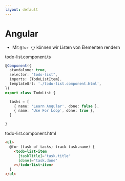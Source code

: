```yaml
---
layout: default
---
```


# Angular <SubHeading text="Loops mit @for"/>

<div class="grid grid-cols-12 gap-6">
<div class="col-span-12">

- Mit `@for {}` können wir Listen von Elementen rendern

</div>

<div class="col-span-6">

<Filename>todo-list.component.ts</Filename>

<!-- prettier-ignore-start -->

```ts
@Component({
  standalone: true,
  selector: "todo-list",
  imports: [TodoListItem],
  templateUrl: './todo-list.component.html',
})
export class TodoList {

  tasks = [
    { name: 'Learn Angular', done: false },
    { name: 'Use For Loop', done: true },
  ]

}
```

<!-- prettier-ignore-end -->

</div>

<div class="col-span-6">

<Filename>todo-list.component.html</Filename>

<!-- prettier-ignore-start -->

```html
<ul>
  @for (task of tasks; track task.name) {
    <todo-list-item
      [taskTitle]="task.title"
      [done]="task.done"
    ></todo-list-item>
  }
</ul>
```

<!-- prettier-ignore-end -->

</div>

</div>

<PageNumber/>
